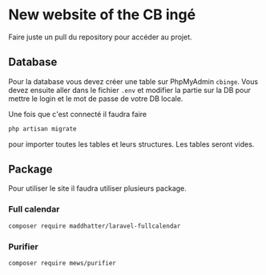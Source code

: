 # New website of the CB ingé

Faire juste un pull du repository pour accéder au projet.

## Database

Pour la database vous devez créer une table sur PhpMyAdmin `cbinge`.
Vous devez ensuite aller dans le fichier `.env` et modifier la partie sur la DB pour mettre le login et le mot de passe de votre DB locale.

Une fois que c'est connecté il faudra faire
```bash
php artisan migrate
```
pour importer toutes les tables et leurs structures. Les tables seront vides.

## Package

Pour utiliser le site il faudra utiliser plusieurs package.

### Full calendar
```bash
composer require maddhatter/laravel-fullcalendar
```

### Purifier
```bash
composer require mews/purifier
```
